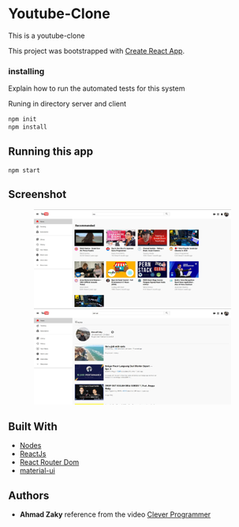 # Youtube-Clone

This is a youtube-clone

This project was bootstrapped with [Create React App](https://github.com/facebook/create-react-app).

### installing

Explain how to run the automated tests for this system

Runing in directory server and client

```
npm init
npm install
```

## Running this app

```
npm start
```

## Screenshot

<div align="center">
    <img src="/screenshot/pic1.jpg" width="400px"</img> 
    <img src="/screenshot/pict2.jpg" width="400px"</img> 
</div>

## Built With

* [Nodes](https://nodejs.org/en/)
* [ReactJs](https://reactjs.org/)
* [React Router Dom](https://reactrouter.com/)
* [material-ui](https://material-ui.com/)

## Authors

* **Ahmad Zaky** 
reference from the video [Clever Programmer](https://youtu.be/NT299zIk2JY)
